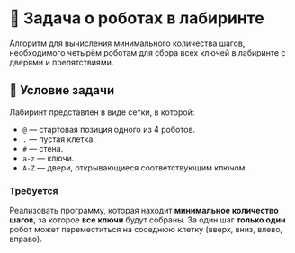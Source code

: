 # 🧠 Задача о роботах в лабиринте

Алгоритм для вычисления минимального количества шагов, необходимого четырём роботам для сбора всех ключей в лабиринте с дверями и препятствиями.

## 📜 Условие задачи

Лабиринт представлен в виде сетки, в которой:

- `@` — стартовая позиция одного из 4 роботов.
- `.` — пустая клетка.
- `#` — стена.
- `a-z` — ключи.
- `A-Z` — двери, открывающиеся соответствующим ключом.

### Требуется

Реализовать программу, которая находит **минимальное количество шагов**, за которое **все ключи** будут собраны. За один шаг **только один** робот может переместиться на соседнюю клетку (вверх, вниз, влево, вправо).

